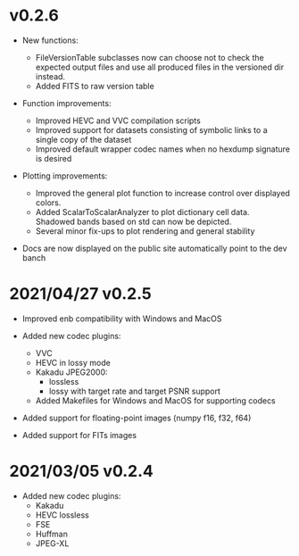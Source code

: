 # v0.2.6

* New functions:
  
  - FileVersionTable subclasses now can choose not to check the expected output files and use all produced
    files in the versioned dir instead.
  - Added FITS to raw version table
  
* Function improvements:
  
  - Improved HEVC and VVC compilation scripts
  - Improved support for datasets consisting of symbolic links to a single copy of the dataset
  - Improved default wrapper codec names when no hexdump signature is desired
  
* Plotting improvements:
  
  - Improved the general plot function to increase control over displayed colors.
  - Added ScalarToScalarAnalyzer to plot dictionary cell data. Shadowed bands based on std can now be depicted.
  - Several minor fix-ups to plot rendering and general stability

* Docs are now displayed on the public site automatically point to the dev banch

# 2021/04/27 v0.2.5

- Improved enb compatibility with Windows and MacOS

- Added new codec plugins:
    * VVC
    * HEVC in lossy mode
    * Kakadu JPEG2000:
        - lossless
        - lossy with target rate and target PSNR support
    * Added Makefiles for Windows and MacOS for supporting codecs
    
- Added support for floating-point images (numpy f16, f32, f64)
- Added support for FITs images

# 2021/03/05 v0.2.4

- Added new codec plugins:
    * Kakadu
    * HEVC lossless
    * FSE
    * Huffman
    * JPEG-XL
